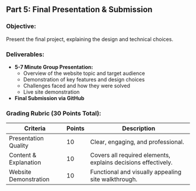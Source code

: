 ## **Part 5: Final Presentation & Submission**  

### **Objective:**  
Present the final project, explaining the design and technical choices.  

### **Deliverables:**  
- **5-7 Minute Group Presentation:**  
  - Overview of the website topic and target audience  
  - Demonstration of key features and design choices  
  - Challenges faced and how they were solved  
  - Live site demonstration  
- **Final Submission via GitHub**  

### **Grading Rubric (30 Points Total):**  
| Criteria | Points | Description |
|----------|--------|-------------|
| Presentation Quality | 10 | Clear, engaging, and professional. |
| Content & Explanation | 10 | Covers all required elements, explains decisions effectively. |
| Website Demonstration | 10 | Functional and visually appealing site walkthrough. |
